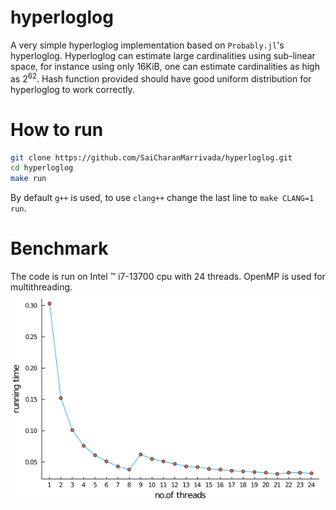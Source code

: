 # hyperloglog

A very simple hyperloglog implementation based on `Probably.jl`'s hyperloglog. Hyperloglog can estimate large cardinalities using sub-linear space, for instance using only 16KiB, one can estimate cardinalities as high as $2^{62}$. Hash function provided should have good uniform distribution for hyperloglog to work correctly.

# How to run
```bash
git clone https://github.com/SaiCharanMarrivada/hyperloglog.git
cd hyperloglog
make run
```
By default `g++` is used, to use `clang++` change the last line to `make CLANG=1 run`.

# Benchmark
The code is run on Intel &trade; i7-13700 cpu with 24 threads. OpenMP is used for multithreading. ![](./running_times.png?raw=true) 
